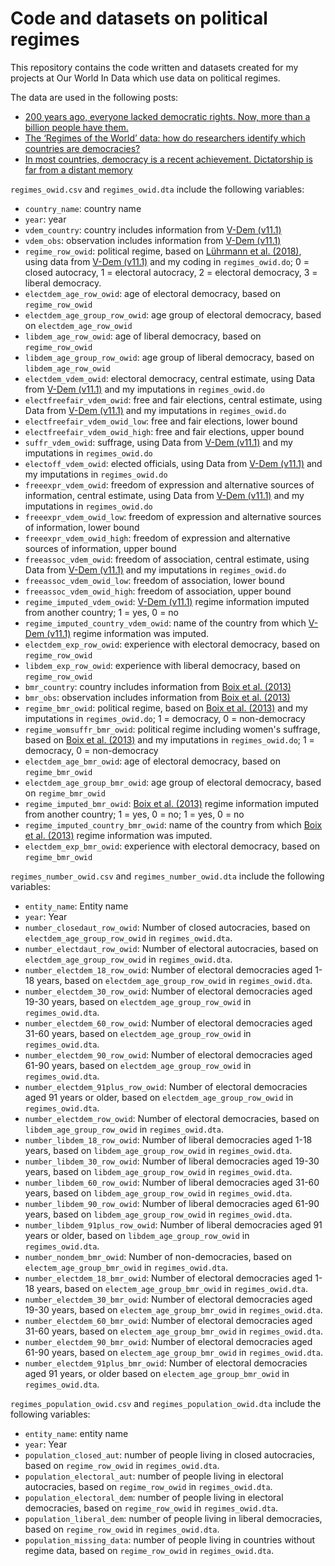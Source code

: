 # Code and datasets on political regimes

This repository contains the code written and datasets created for my projects at Our World In Data which use data on political regimes.


The data are used in the following posts:
- [200 years ago, everyone lacked democratic rights. Now, more than a billion people have them.](https://ourworldindata.org/democratic-rights)
- [The ‘Regimes of the World’ data: how do researchers identify which countries are democracies?](https://ourworldindata.org/regimes-of-the-world-data)
- [In most countries, democracy is a recent achievement. Dictatorship is far from a distant memory](https://ourworldindata.org/democracies-age)

`regimes_owid.csv` and `regimes_owid.dta` include the following variables:
- `country_name`: country name
- `year`: year
- `vdem_country`: country includes information from [V-Dem (v11.1)](https://scholar.google.com/scholar?hl=en&as_sdt=0%2C5&q=Coppedge%2C+Michael%2C+John+Gerring%2C+Carl+Henrik+Knutsen%2C+Staffan+Lindberg%2C+Jan+Teorell%2C+Nazifa+Alizada%2C+David+Altman%2C+Michael+Bernhard%2C+Agnes+Cornell%2C+M.+Steven+Fish%2C+Lisa+Gastaldi%2C+Haakon+Gjerl%C3%B8w+Adam+Glynn%2C+Allen+Hicken%2C+Garry+Hindle%2C+Nina+Ilchenko%2C+Joshua+Krusell%2C+Anna+L%C3%BChrmann%2C+Seraphine+Maerz%2C+Kyle+Marquardt%2C+Kelly+McMann%2C+Valeriya+Mechkova%2C+Juraj+Medzihorsky%2C+Pamela+Paxton%2C+Daniel+Pemstein%2C+Josefine+Pernes%2C+Johannes+von+R%C3%B6mer%2C+Brigitte+Seim%2C+Rachel+Sigman%2C+Svend-Erik+Skaaning%2C+Jeffrey+Staton%2C+Aksel+Sundstr%C3%B6m%2C+Eitan+Tzelgov%2C+Yi-ting+Wang%2C+Tore+Wig%2C+Steven+Wilson%2C+Daniel+Ziblatt.+2021.+V-Dem+Dataset+v11.1.+Varieties+of+Democracy+%28V-Dem%29+Project.&btnG=)
- `vdem_obs`: observation includes information from [V-Dem (v11.1)](https://scholar.google.com/scholar?hl=en&as_sdt=0%2C5&q=Coppedge%2C+Michael%2C+John+Gerring%2C+Carl+Henrik+Knutsen%2C+Staffan+Lindberg%2C+Jan+Teorell%2C+Nazifa+Alizada%2C+David+Altman%2C+Michael+Bernhard%2C+Agnes+Cornell%2C+M.+Steven+Fish%2C+Lisa+Gastaldi%2C+Haakon+Gjerl%C3%B8w+Adam+Glynn%2C+Allen+Hicken%2C+Garry+Hindle%2C+Nina+Ilchenko%2C+Joshua+Krusell%2C+Anna+L%C3%BChrmann%2C+Seraphine+Maerz%2C+Kyle+Marquardt%2C+Kelly+McMann%2C+Valeriya+Mechkova%2C+Juraj+Medzihorsky%2C+Pamela+Paxton%2C+Daniel+Pemstein%2C+Josefine+Pernes%2C+Johannes+von+R%C3%B6mer%2C+Brigitte+Seim%2C+Rachel+Sigman%2C+Svend-Erik+Skaaning%2C+Jeffrey+Staton%2C+Aksel+Sundstr%C3%B6m%2C+Eitan+Tzelgov%2C+Yi-ting+Wang%2C+Tore+Wig%2C+Steven+Wilson%2C+Daniel+Ziblatt.+2021.+V-Dem+Dataset+v11.1.+Varieties+of+Democracy+%28V-Dem%29+Project.&btnG=)
- `regime_row_owid`: political regime, based on [Lührmann et al. (2018)](https://scholar.google.com/scholar?hl=en&as_sdt=0%2C5&q=L%C3%BChrmann%2C+Anna%2C+Marcus+Tannnberg%2C+and+Staffan+Lindberg.+2018.+Regimes+of+the+World+%28RoW%29%3A+Opening+New+Avenues+for+the+Comparative+Study+of+Political+Regimes.+Politics+and+Governance+6%281%29%3A+60-77.%7B%2Fref%7D&btnG=), using data from [V-Dem (v11.1)](https://scholar.google.com/scholar?hl=en&as_sdt=0%2C5&q=Coppedge%2C+Michael%2C+John+Gerring%2C+Carl+Henrik+Knutsen%2C+Staffan+Lindberg%2C+Jan+Teorell%2C+Nazifa+Alizada%2C+David+Altman%2C+Michael+Bernhard%2C+Agnes+Cornell%2C+M.+Steven+Fish%2C+Lisa+Gastaldi%2C+Haakon+Gjerl%C3%B8w+Adam+Glynn%2C+Allen+Hicken%2C+Garry+Hindle%2C+Nina+Ilchenko%2C+Joshua+Krusell%2C+Anna+L%C3%BChrmann%2C+Seraphine+Maerz%2C+Kyle+Marquardt%2C+Kelly+McMann%2C+Valeriya+Mechkova%2C+Juraj+Medzihorsky%2C+Pamela+Paxton%2C+Daniel+Pemstein%2C+Josefine+Pernes%2C+Johannes+von+R%C3%B6mer%2C+Brigitte+Seim%2C+Rachel+Sigman%2C+Svend-Erik+Skaaning%2C+Jeffrey+Staton%2C+Aksel+Sundstr%C3%B6m%2C+Eitan+Tzelgov%2C+Yi-ting+Wang%2C+Tore+Wig%2C+Steven+Wilson%2C+Daniel+Ziblatt.+2021.+V-Dem+Dataset+v11.1.+Varieties+of+Democracy+%28V-Dem%29+Project.&btnG=) and my coding in `regimes_owid.do`; 0 = closed autocracy, 1 = electoral autocracy, 2 = electoral democracy, 3 = liberal democracy.
- `electdem_age_row_owid`: age of electoral democracy, based on `regime_row_owid`
- `electdem_age_group_row_owid`: age group of electoral democracy, based on `electdem_age_row_owid`
- `libdem_age_row_owid`: age of liberal democracy, based on `regime_row_owid`
- `libdem_age_group_row_owid`: age group of liberal democracy, based on `libdem_age_row_owid`
- `electdem_vdem_owid`: electoral democracy, central estimate, using Data from [V-Dem (v11.1)](https://scholar.google.com/scholar?hl=en&as_sdt=0%2C5&q=Coppedge%2C+Michael%2C+John+Gerring%2C+Carl+Henrik+Knutsen%2C+Staffan+Lindberg%2C+Jan+Teorell%2C+Nazifa+Alizada%2C+David+Altman%2C+Michael+Bernhard%2C+Agnes+Cornell%2C+M.+Steven+Fish%2C+Lisa+Gastaldi%2C+Haakon+Gjerl%C3%B8w+Adam+Glynn%2C+Allen+Hicken%2C+Garry+Hindle%2C+Nina+Ilchenko%2C+Joshua+Krusell%2C+Anna+L%C3%BChrmann%2C+Seraphine+Maerz%2C+Kyle+Marquardt%2C+Kelly+McMann%2C+Valeriya+Mechkova%2C+Juraj+Medzihorsky%2C+Pamela+Paxton%2C+Daniel+Pemstein%2C+Josefine+Pernes%2C+Johannes+von+R%C3%B6mer%2C+Brigitte+Seim%2C+Rachel+Sigman%2C+Svend-Erik+Skaaning%2C+Jeffrey+Staton%2C+Aksel+Sundstr%C3%B6m%2C+Eitan+Tzelgov%2C+Yi-ting+Wang%2C+Tore+Wig%2C+Steven+Wilson%2C+Daniel+Ziblatt.+2021.+V-Dem+Dataset+v11.1.+Varieties+of+Democracy+%28V-Dem%29+Project.&btnG=) and my imputations in `regimes_owid.do`
- `electfreefair_vdem_owid`: free and fair elections, central estimate, using Data from [V-Dem (v11.1)](https://scholar.google.com/scholar?hl=en&as_sdt=0%2C5&q=Coppedge%2C+Michael%2C+John+Gerring%2C+Carl+Henrik+Knutsen%2C+Staffan+Lindberg%2C+Jan+Teorell%2C+Nazifa+Alizada%2C+David+Altman%2C+Michael+Bernhard%2C+Agnes+Cornell%2C+M.+Steven+Fish%2C+Lisa+Gastaldi%2C+Haakon+Gjerl%C3%B8w+Adam+Glynn%2C+Allen+Hicken%2C+Garry+Hindle%2C+Nina+Ilchenko%2C+Joshua+Krusell%2C+Anna+L%C3%BChrmann%2C+Seraphine+Maerz%2C+Kyle+Marquardt%2C+Kelly+McMann%2C+Valeriya+Mechkova%2C+Juraj+Medzihorsky%2C+Pamela+Paxton%2C+Daniel+Pemstein%2C+Josefine+Pernes%2C+Johannes+von+R%C3%B6mer%2C+Brigitte+Seim%2C+Rachel+Sigman%2C+Svend-Erik+Skaaning%2C+Jeffrey+Staton%2C+Aksel+Sundstr%C3%B6m%2C+Eitan+Tzelgov%2C+Yi-ting+Wang%2C+Tore+Wig%2C+Steven+Wilson%2C+Daniel+Ziblatt.+2021.+V-Dem+Dataset+v11.1.+Varieties+of+Democracy+%28V-Dem%29+Project.&btnG=) and my imputations in `regimes_owid.do`
- `electfreefair_vdem_owid_low`: free and fair elections, lower bound
- `electfreefair_vdem_owid_high`: free and fair elections, upper bound
- `suffr_vdem_owid`: suffrage, using Data from [V-Dem (v11.1)](https://scholar.google.com/scholar?hl=en&as_sdt=0%2C5&q=Coppedge%2C+Michael%2C+John+Gerring%2C+Carl+Henrik+Knutsen%2C+Staffan+Lindberg%2C+Jan+Teorell%2C+Nazifa+Alizada%2C+David+Altman%2C+Michael+Bernhard%2C+Agnes+Cornell%2C+M.+Steven+Fish%2C+Lisa+Gastaldi%2C+Haakon+Gjerl%C3%B8w+Adam+Glynn%2C+Allen+Hicken%2C+Garry+Hindle%2C+Nina+Ilchenko%2C+Joshua+Krusell%2C+Anna+L%C3%BChrmann%2C+Seraphine+Maerz%2C+Kyle+Marquardt%2C+Kelly+McMann%2C+Valeriya+Mechkova%2C+Juraj+Medzihorsky%2C+Pamela+Paxton%2C+Daniel+Pemstein%2C+Josefine+Pernes%2C+Johannes+von+R%C3%B6mer%2C+Brigitte+Seim%2C+Rachel+Sigman%2C+Svend-Erik+Skaaning%2C+Jeffrey+Staton%2C+Aksel+Sundstr%C3%B6m%2C+Eitan+Tzelgov%2C+Yi-ting+Wang%2C+Tore+Wig%2C+Steven+Wilson%2C+Daniel+Ziblatt.+2021.+V-Dem+Dataset+v11.1.+Varieties+of+Democracy+%28V-Dem%29+Project.&btnG=) and my imputations in `regimes_owid.do`
- `electoff_vdem_owid`: elected officials, using Data from [V-Dem (v11.1)](https://scholar.google.com/scholar?hl=en&as_sdt=0%2C5&q=Coppedge%2C+Michael%2C+John+Gerring%2C+Carl+Henrik+Knutsen%2C+Staffan+Lindberg%2C+Jan+Teorell%2C+Nazifa+Alizada%2C+David+Altman%2C+Michael+Bernhard%2C+Agnes+Cornell%2C+M.+Steven+Fish%2C+Lisa+Gastaldi%2C+Haakon+Gjerl%C3%B8w+Adam+Glynn%2C+Allen+Hicken%2C+Garry+Hindle%2C+Nina+Ilchenko%2C+Joshua+Krusell%2C+Anna+L%C3%BChrmann%2C+Seraphine+Maerz%2C+Kyle+Marquardt%2C+Kelly+McMann%2C+Valeriya+Mechkova%2C+Juraj+Medzihorsky%2C+Pamela+Paxton%2C+Daniel+Pemstein%2C+Josefine+Pernes%2C+Johannes+von+R%C3%B6mer%2C+Brigitte+Seim%2C+Rachel+Sigman%2C+Svend-Erik+Skaaning%2C+Jeffrey+Staton%2C+Aksel+Sundstr%C3%B6m%2C+Eitan+Tzelgov%2C+Yi-ting+Wang%2C+Tore+Wig%2C+Steven+Wilson%2C+Daniel+Ziblatt.+2021.+V-Dem+Dataset+v11.1.+Varieties+of+Democracy+%28V-Dem%29+Project.&btnG=) and my imputations in `regimes_owid.do`
- `freeexpr_vdem_owid`: freedom of expression and alternative sources of information, central estimate, using Data from [V-Dem (v11.1)](https://scholar.google.com/scholar?hl=en&as_sdt=0%2C5&q=Coppedge%2C+Michael%2C+John+Gerring%2C+Carl+Henrik+Knutsen%2C+Staffan+Lindberg%2C+Jan+Teorell%2C+Nazifa+Alizada%2C+David+Altman%2C+Michael+Bernhard%2C+Agnes+Cornell%2C+M.+Steven+Fish%2C+Lisa+Gastaldi%2C+Haakon+Gjerl%C3%B8w+Adam+Glynn%2C+Allen+Hicken%2C+Garry+Hindle%2C+Nina+Ilchenko%2C+Joshua+Krusell%2C+Anna+L%C3%BChrmann%2C+Seraphine+Maerz%2C+Kyle+Marquardt%2C+Kelly+McMann%2C+Valeriya+Mechkova%2C+Juraj+Medzihorsky%2C+Pamela+Paxton%2C+Daniel+Pemstein%2C+Josefine+Pernes%2C+Johannes+von+R%C3%B6mer%2C+Brigitte+Seim%2C+Rachel+Sigman%2C+Svend-Erik+Skaaning%2C+Jeffrey+Staton%2C+Aksel+Sundstr%C3%B6m%2C+Eitan+Tzelgov%2C+Yi-ting+Wang%2C+Tore+Wig%2C+Steven+Wilson%2C+Daniel+Ziblatt.+2021.+V-Dem+Dataset+v11.1.+Varieties+of+Democracy+%28V-Dem%29+Project.&btnG=) and my imputations in `regimes_owid.do`
- `freeexpr_vdem_owid_low`: freedom of expression and alternative sources of information, lower bound
- `freeexpr_vdem_owid_high`: freedom of expression and alternative sources of information, upper bound
- `freeassoc_vdem_owid`: freedom of association, central estimate, using Data from [V-Dem (v11.1)](https://scholar.google.com/scholar?hl=en&as_sdt=0%2C5&q=Coppedge%2C+Michael%2C+John+Gerring%2C+Carl+Henrik+Knutsen%2C+Staffan+Lindberg%2C+Jan+Teorell%2C+Nazifa+Alizada%2C+David+Altman%2C+Michael+Bernhard%2C+Agnes+Cornell%2C+M.+Steven+Fish%2C+Lisa+Gastaldi%2C+Haakon+Gjerl%C3%B8w+Adam+Glynn%2C+Allen+Hicken%2C+Garry+Hindle%2C+Nina+Ilchenko%2C+Joshua+Krusell%2C+Anna+L%C3%BChrmann%2C+Seraphine+Maerz%2C+Kyle+Marquardt%2C+Kelly+McMann%2C+Valeriya+Mechkova%2C+Juraj+Medzihorsky%2C+Pamela+Paxton%2C+Daniel+Pemstein%2C+Josefine+Pernes%2C+Johannes+von+R%C3%B6mer%2C+Brigitte+Seim%2C+Rachel+Sigman%2C+Svend-Erik+Skaaning%2C+Jeffrey+Staton%2C+Aksel+Sundstr%C3%B6m%2C+Eitan+Tzelgov%2C+Yi-ting+Wang%2C+Tore+Wig%2C+Steven+Wilson%2C+Daniel+Ziblatt.+2021.+V-Dem+Dataset+v11.1.+Varieties+of+Democracy+%28V-Dem%29+Project.&btnG=) and my imputations in `regimes_owid.do`
- `freeassoc_vdem_owid_low`: freedom of association, lower bound
- `freeassoc_vdem_owid_high`: freedom of association, upper bound
- `regime_imputed_vdem_owid`: [V-Dem (v11.1)](https://scholar.google.com/scholar?hl=en&as_sdt=0%2C5&q=Coppedge%2C+Michael%2C+John+Gerring%2C+Carl+Henrik+Knutsen%2C+Staffan+Lindberg%2C+Jan+Teorell%2C+Nazifa+Alizada%2C+David+Altman%2C+Michael+Bernhard%2C+Agnes+Cornell%2C+M.+Steven+Fish%2C+Lisa+Gastaldi%2C+Haakon+Gjerl%C3%B8w+Adam+Glynn%2C+Allen+Hicken%2C+Garry+Hindle%2C+Nina+Ilchenko%2C+Joshua+Krusell%2C+Anna+L%C3%BChrmann%2C+Seraphine+Maerz%2C+Kyle+Marquardt%2C+Kelly+McMann%2C+Valeriya+Mechkova%2C+Juraj+Medzihorsky%2C+Pamela+Paxton%2C+Daniel+Pemstein%2C+Josefine+Pernes%2C+Johannes+von+R%C3%B6mer%2C+Brigitte+Seim%2C+Rachel+Sigman%2C+Svend-Erik+Skaaning%2C+Jeffrey+Staton%2C+Aksel+Sundstr%C3%B6m%2C+Eitan+Tzelgov%2C+Yi-ting+Wang%2C+Tore+Wig%2C+Steven+Wilson%2C+Daniel+Ziblatt.+2021.+V-Dem+Dataset+v11.1.+Varieties+of+Democracy+%28V-Dem%29+Project.&btnG=) regime information imputed from another country; 1 = yes, 0 = no
- `regime_imputed_country_vdem_owid`: name of the country from which [V-Dem (v11.1)](https://scholar.google.com/scholar?hl=en&as_sdt=0%2C5&q=Coppedge%2C+Michael%2C+John+Gerring%2C+Carl+Henrik+Knutsen%2C+Staffan+Lindberg%2C+Jan+Teorell%2C+Nazifa+Alizada%2C+David+Altman%2C+Michael+Bernhard%2C+Agnes+Cornell%2C+M.+Steven+Fish%2C+Lisa+Gastaldi%2C+Haakon+Gjerl%C3%B8w+Adam+Glynn%2C+Allen+Hicken%2C+Garry+Hindle%2C+Nina+Ilchenko%2C+Joshua+Krusell%2C+Anna+L%C3%BChrmann%2C+Seraphine+Maerz%2C+Kyle+Marquardt%2C+Kelly+McMann%2C+Valeriya+Mechkova%2C+Juraj+Medzihorsky%2C+Pamela+Paxton%2C+Daniel+Pemstein%2C+Josefine+Pernes%2C+Johannes+von+R%C3%B6mer%2C+Brigitte+Seim%2C+Rachel+Sigman%2C+Svend-Erik+Skaaning%2C+Jeffrey+Staton%2C+Aksel+Sundstr%C3%B6m%2C+Eitan+Tzelgov%2C+Yi-ting+Wang%2C+Tore+Wig%2C+Steven+Wilson%2C+Daniel+Ziblatt.+2021.+V-Dem+Dataset+v11.1.+Varieties+of+Democracy+%28V-Dem%29+Project.&btnG=) regime information was imputed.
- `electdem_exp_row_owid`: experience with electoral democracy, based on `regime_row_owid`
- `libdem_exp_row_owid`: experience with liberal democracy, based on `regime_row_owid`
- `bmr_country`: country includes information from [Boix et al. (2013)](https://scholar.google.com/scholar?hl=en&as_sdt=0%2C5&q=Boix%2C+Carles%2C+Michael+Miller%2C+and+Sebastian+Rosato.+A+Complete+Data+Set+of+Political+Regimes%2C+1800%E2%80%932007.+Comparative+Political+Studies+46%2812%29%3A1523-1554.&btnG=)
- `bmr_obs`: observation includes information from [Boix et al. (2013)](https://scholar.google.com/scholar?hl=en&as_sdt=0%2C5&q=Boix%2C+Carles%2C+Michael+Miller%2C+and+Sebastian+Rosato.+A+Complete+Data+Set+of+Political+Regimes%2C+1800%E2%80%932007.+Comparative+Political+Studies+46%2812%29%3A1523-1554.&btnG=)
- `regime_bmr_owid`: political regime, based on [Boix et al. (2013)](https://scholar.google.com/scholar?hl=en&as_sdt=0%2C5&q=Boix%2C+Carles%2C+Michael+Miller%2C+and+Sebastian+Rosato.+A+Complete+Data+Set+of+Political+Regimes%2C+1800%E2%80%932007.+Comparative+Political+Studies+46%2812%29%3A1523-1554.&btnG=) and my imputations in `regimes_owid.do`; 1 = democracy, 0 = non-democracy
- `regime_womsuffr_bmr_owid`: political regime including women's suffrage, based on [Boix et al. (2013)](https://scholar.google.com/scholar?hl=en&as_sdt=0%2C5&q=Boix%2C+Carles%2C+Michael+Miller%2C+and+Sebastian+Rosato.+A+Complete+Data+Set+of+Political+Regimes%2C+1800%E2%80%932007.+Comparative+Political+Studies+46%2812%29%3A1523-1554.&btnG=) and my imputations in `regimes_owid.do`; 1 = democracy, 0 = non-democracy
- `electdem_age_bmr_owid`: age of electoral democracy, based on `regime_bmr_owid`
- `electdem_age_group_bmr_owid`: age group of electoral democracy, based on `regime_bmr_owid`
- `regime_imputed_bmr_owid`: [Boix et al. (2013)](https://scholar.google.com/scholar?hl=en&as_sdt=0%2C5&q=Boix%2C+Carles%2C+Michael+Miller%2C+and+Sebastian+Rosato.+A+Complete+Data+Set+of+Political+Regimes%2C+1800%E2%80%932007.+Comparative+Political+Studies+46%2812%29%3A1523-1554.&btnG=) regime information imputed from another country; 1 = yes, 0 = no; 1 = yes, 0 = no
- `regime_imputed_country_bmr_owid`: name of the country from which [Boix et al. (2013)](https://scholar.google.com/scholar?hl=en&as_sdt=0%2C5&q=Boix%2C+Carles%2C+Michael+Miller%2C+and+Sebastian+Rosato.+A+Complete+Data+Set+of+Political+Regimes%2C+1800%E2%80%932007.+Comparative+Political+Studies+46%2812%29%3A1523-1554.&btnG=) regime information was imputed.
- `electdem_exp_bmr_owid`: experience with electoral democracy, based on `regime_bmr_owid`

`regimes_number_owid.csv` and `regimes_number_owid.dta` include the following variables:
- `entity_name`: Entity name
- `year`: Year
- `number_closedaut_row_owid`: Number of closed autocracies, based on `electdem_age_group_row_owid` in `regimes_owid.dta`.
- `number_electdaut_row_owid`: Number of electoral autocracies, based on `electdem_age_group_row_owid` in `regimes_owid.dta`.
- `number_electdem_18_row_owid`: Number of electoral democracies aged 1-18 years, based on `electdem_age_group_row_owid` in `regimes_owid.dta`.
- `number_electdem_30_row_owid`: Number of electoral democracies aged 19-30 years, based on `electdem_age_group_row_owid` in `regimes_owid.dta`.
- `number_electdem_60_row_owid`: Number of electoral democracies aged 31-60 years, based on `electdem_age_group_row_owid` in `regimes_owid.dta`.
- `number_electdem_90_row_owid`: Number of electoral democracies aged 61-90 years, based on `electdem_age_group_row_owid` in `regimes_owid.dta`.
- `number_electdem_91plus_row_owid`: Number of electoral democracies aged 91 years or older, based on `electdem_age_group_row_owid` in `regimes_owid.dta`.
- `number_electdem_row_owid`: Number of electoral democracies, based on `libdem_age_group_row_owid` in `regimes_owid.dta`.
- `number_libdem_18_row_owid`: Number of liberal democracies aged 1-18 years, based on `libdem_age_group_row_owid` in `regimes_owid.dta`.
- `number_libdem_30_row_owid`: Number of liberal democracies aged 19-30 years, based on `libdem_age_group_row_owid` in `regimes_owid.dta`.
- `number_libdem_60_row_owid`: Number of liberal democracies aged 31-60 years, based on `libdem_age_group_row_owid` in `regimes_owid.dta`.
- `number_libdem_90_row_owid`: Number of liberal democracies aged 61-90 years, based on `libdem_age_group_row_owid` in `regimes_owid.dta`.
- `number_libdem_91plus_row_owid`: Number of liberal democracies aged 91 years or older, based on `libdem_age_group_row_owid` in `regimes_owid.dta`.
- `number_nondem_bmr_owid`: Number of non-democracies, based on `electem_age_group_bmr_owid` in `regimes_owid.dta`.
- `number_electdem_18_bmr_owid`: Number of electoral democracies aged 1-18 years, based on `electem_age_group_bmr_owid` in `regimes_owid.dta`.
- `number_electdem_30_bmr_owid`: Number of electoral democracies aged 19-30 years, based on `electem_age_group_bmr_owid` in `regimes_owid.dta`.
- `number_electdem_60_bmr_owid`: Number of electoral democracies aged 31-60 years, based on `electem_age_group_bmr_owid` in `regimes_owid.dta`.
- `number_electdem_90_bmr_owid`: Number of electoral democracies aged 61-90 years, based on `electem_age_group_bmr_owid` in `regimes_owid.dta`.
- `number_electdem_91plus_bmr_owid`: Number of electoral democracies aged 91 years, or older based on `electem_age_group_bmr_owid` in `regimes_owid.dta`.

`regimes_population_owid.csv` and `regimes_population_owid.dta` include the following variables:
- `entity_name`: entity name
- `year`: Year
- `population_closed_aut`: number of people living in closed autocracies, based on `regime_row_owid` in `regimes_owid.dta`.
- `population_electoral_aut`: number of people living in electoral autocracies, based on `regime_row_owid` in `regimes_owid.dta`.
- `population_electoral_dem`: number of people living in electoral democracies, based on `regime_row_owid` in `regimes_owid.dta`.
- `population_liberal_dem`: number of people living in liberal democracies, based on `regime_row_owid` in `regimes_owid.dta`.
- `population_missing_data`: number of people living in countries without regime data, based on `regime_row_owid` in `regimes_owid.dta`.